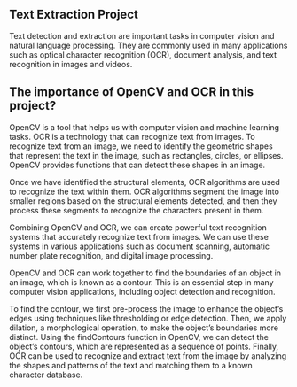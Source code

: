 ## Text Extraction Project
Text detection and extraction are important tasks in computer vision and natural language processing. They are commonly used in many applications such as optical character recognition (OCR), document analysis, and text recognition in images and videos.


## The importance of OpenCV and OCR in this project?
OpenCV is a tool that helps us with computer vision and machine learning tasks. OCR is a technology that can recognize text from images. To recognize text from an image, we need to identify the geometric shapes that represent the text in the image, such as rectangles, circles, or ellipses. OpenCV provides functions that can detect these shapes in an image.

Once we have identified the structural elements, OCR algorithms are used to recognize the text within them. OCR algorithms segment the image into smaller regions based on the structural elements detected, and then they process these segments to recognize the characters present in them.

Combining OpenCV and OCR, we can create powerful text recognition systems that accurately recognize text from images. We can use these systems in various applications such as document scanning, automatic number plate recognition, and digital image processing.

OpenCV and OCR can work together to find the boundaries of an object in an image, which is known as a contour. This is an essential step in many computer vision applications, including object detection and recognition.

To find the contour, we first pre-process the image to enhance the object’s edges using techniques like thresholding or edge detection. Then, we apply dilation, a morphological operation, to make the object’s boundaries more distinct. Using the findContours function in OpenCV, we can detect the object’s contours, which are represented as a sequence of points. Finally, OCR can be used to recognize and extract text from the image by analyzing the shapes and patterns of the text and matching them to a known character database.